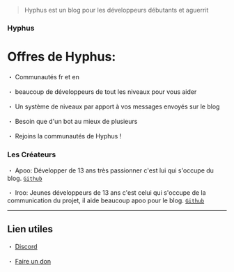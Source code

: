 > Hyphus est un blog pour les développeurs débutants et aguerrit 

### Hyphus

# Offres de Hyphus:
・ Communautés fr et en

・ beaucoup de développeurs de tout les niveaux pour vous aider

・ Un système de niveaux par apport à vos messages envoyés sur le blog

・ Besoin que d'un bot au mieux de plusieurs

・ Rejoins la communautés de Hyphus !

### Les Créateurs 

・ Apoo: Développer de 13 ans très passionner c'est lui qui s'occupe du blog.  [`Github`](https://github.com/apoow3b)

・ Iroo: Jeunes développeurs de 13 ans c'est celui qui s'occupe de la communication du projet, il aide beaucoup apoo pour le blog. [`Github`](https://github.com/irooqlf)

---

## Lien utiles

・ [Discord](https://discord.gg/Pb8UhmUXJq)

・ [Faire un don](https://paypal.me/irootls)


